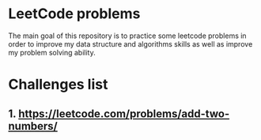 # LeetCode problems

The main goal of this repository is to practice some leetcode problems in order to improve my data structure and algorithms skills as well as improve my problem solving ability.

# Challenges list

## 1. https://leetcode.com/problems/add-two-numbers/
